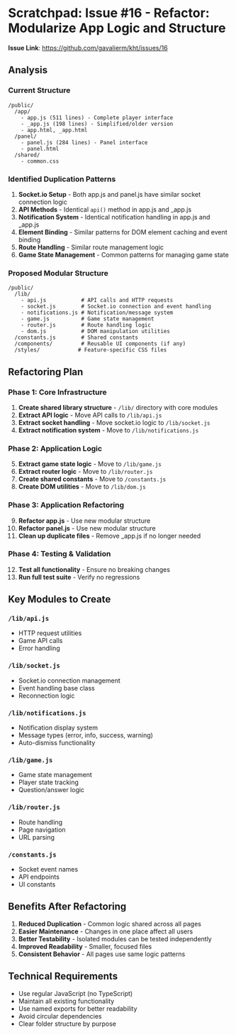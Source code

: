 # Scratchpad: Issue #16 - Refactor: Modularize App Logic and Structure

**Issue Link**: https://github.com/gavalierm/kht/issues/16

## Analysis

### Current Structure
```
/public/
  /app/
    - app.js (511 lines) - Complete player interface
    - _app.js (198 lines) - Simplified/older version
    - app.html, _app.html
  /panel/
    - panel.js (284 lines) - Panel interface  
    - panel.html
  /shared/
    - common.css
```

### Identified Duplication Patterns

1. **Socket.io Setup** - Both app.js and panel.js have similar socket connection logic
2. **API Methods** - Identical `api()` method in app.js and _app.js
3. **Notification System** - Identical notification handling in app.js and _app.js
4. **Element Binding** - Similar patterns for DOM element caching and event binding
5. **Route Handling** - Similar route management logic
6. **Game State Management** - Common patterns for managing game state

### Proposed Modular Structure

```
/public/
  /lib/
    - api.js           # API calls and HTTP requests
    - socket.js        # Socket.io connection and event handling
    - notifications.js # Notification/message system
    - game.js          # Game state management
    - router.js        # Route handling logic
    - dom.js           # DOM manipulation utilities
  /constants.js        # Shared constants
  /components/         # Reusable UI components (if any)
  /styles/            # Feature-specific CSS files
```

## Refactoring Plan

### Phase 1: Core Infrastructure
1. **Create shared library structure** - `/lib/` directory with core modules
2. **Extract API logic** - Move API calls to `/lib/api.js`
3. **Extract socket handling** - Move socket.io logic to `/lib/socket.js`
4. **Extract notification system** - Move to `/lib/notifications.js`

### Phase 2: Application Logic
5. **Extract game state logic** - Move to `/lib/game.js`
6. **Extract router logic** - Move to `/lib/router.js`
7. **Create shared constants** - Move to `/constants.js`
8. **Create DOM utilities** - Move to `/lib/dom.js`

### Phase 3: Application Refactoring
9. **Refactor app.js** - Use new modular structure
10. **Refactor panel.js** - Use new modular structure
11. **Clean up duplicate files** - Remove _app.js if no longer needed

### Phase 4: Testing & Validation
12. **Test all functionality** - Ensure no breaking changes
13. **Run full test suite** - Verify no regressions

## Key Modules to Create

### `/lib/api.js`
- HTTP request utilities
- Game API calls
- Error handling

### `/lib/socket.js`
- Socket.io connection management
- Event handling base class
- Reconnection logic

### `/lib/notifications.js`
- Notification display system
- Message types (error, info, success, warning)
- Auto-dismiss functionality

### `/lib/game.js`
- Game state management
- Player state tracking
- Question/answer logic

### `/lib/router.js`
- Route handling
- Page navigation
- URL parsing

### `/constants.js`
- Socket event names
- API endpoints
- UI constants

## Benefits After Refactoring

1. **Reduced Duplication** - Common logic shared across all pages
2. **Easier Maintenance** - Changes in one place affect all users
3. **Better Testability** - Isolated modules can be tested independently
4. **Improved Readability** - Smaller, focused files
5. **Consistent Behavior** - All pages use same logic patterns

## Technical Requirements

- Use regular JavaScript (no TypeScript)
- Maintain all existing functionality
- Use named exports for better readability
- Avoid circular dependencies
- Clear folder structure by purpose